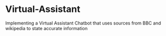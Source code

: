 # Virtual-Assistant
Implementing a Virtual Assistant Chatbot that uses sources from BBC and wikipedia to state accurate information
